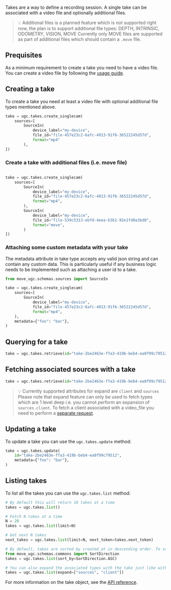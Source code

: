Takes are a way to define a recording session. A single take can be associated with a video file and optionally additional files.

> 💡 Additional files is a planned feature which is not supported right now, the plan is to support additional file types: DEPTH, INTRINSIC, ODOMETRY, VISION, MOVE
> Currently only MOVE files are supported as part of additional files which should contain a `.move` file.


## Prequisites

As a minimum requirement to create a take you need to have a video file. You can create a video file by following the [usage guide](/move-ugc-python/latest/getting-started/usage/file/).

## Creating a take

To create a take you need at least a video file with optional additional file types mentioned above.


```python
take = ugc.takes.create_singlecam(
    sources=[
        SourceIn(
            device_label="my-device",
            file_id="file-457e23c2-6afc-4913-91f6-36522245d57d",
            format="mp4"
        ),
])
```

### Create a take with additional files (i.e. move file)

```python

take = ugc.takes.create_singlecam(
    sources=[
        SourceIn(
            device_label="my-device",
            file_id="file-457e23c2-6afc-4913-91f6-36522245d57d",
            format="mp4",
        ),
        SourceIn(
            device_label="my-device",
            file_id="file-539c5313-ebfd-4eea-b3b1-92e1fd0a3bd0",
            format="move",
        )
])
```

### Attaching some custom metadata with your take

The metadata attribute in take type accepts any valid json string and can contain any custom data. This is particularly useful if any business logic needs to be implemented such as attaching a user id to a take.

```python
from move_ugc.schemas.sources import SourceIn

take = ugc.takes.create_singlecam(
    sources=[
        SourceIn(
            device_label="my-device",
            file_id="file-457e23c2-6afc-4913-91f6-36522245d57d",
            format="mp4",
    ),
    metadata={"foo": "bar"},
)
```

## Querying for a take

```python
take = ugc.takes.retrieve(id="take-2be2463e-ffa3-419b-beb4-ea0f99c79512")
```

## Fetching associated sources with a take

```python
take = ugc.takes.retrieve(id="take-2be2463e-ffa3-419b-beb4-ea0f99c79512", expand=["sources"])
```

> 💡 Currently supported attributes for expand are `client` and `sources`
> Please note that expand feature can only be used to fetch types which are 1 level deep i.e. you cannot perform an expansion of `sources.client`.
> To fetch a client associated with a video_file you need to perform a [separate request](/move-ugc-python/latest/getting-started/usage/file/#retrieving-an-existing-file).

## Updating a take

To update a take you can use the `ugc.takes.update` method:

```python
take = ugc.takes.update(
    id="take-2be2463e-ffa3-419b-beb4-ea0f99c79512",
    metadata={"foo": "bar"},
)
```

## Listing takes

To list all the takes you can use the `ugc.takes.list` method:

```python
# By default this will return 10 takes at a time
takes = ugc.takes.list()

# Fetch N takes at a time
N = 20
takes = ugc.takes.list(limit=N)

# Get next N takes
next_takes = ugc.takes.list(limit=N, next_token=takes.next_token)

# By default, takes are sorted by created_at in descending order. To sort by ascending order, use the sort_by parameter
from move_ugc.schemas.commons import SortDirection
takes = ugc.takes.list(sort_by=SortDirection.ASC)

# You can also expand the associated types with the take just like with .retrieve()
takes = ugc.takes.list(expand=["sources", "client"])
```

For more information on the take object, see the [API reference](/move-ugc-python/latest/api-reference/schemas/take/).
